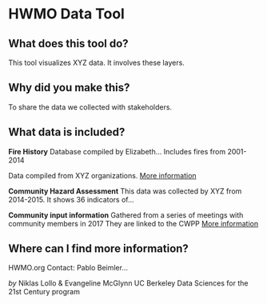 # HWMO Data Tool

## What does this tool do?
This tool visualizes XYZ data.
It involves these layers.

## Why did you make this?
To share the data we collected with stakeholders.

## What data is included?
**Fire History**
Database compiled by Elizabeth... 
Includes fires from 2001-2014

Data compiled from XYZ organizations.
[More information](read.me)

**Community Hazard Assessment**
This data was collected by XYZ from 2014-2015.
It shows 36 indicators of...

**Community input information**
Gathered from a series of meetings with community members in 2017
They are linked to the CWPP
[More information](read.me)
 
## Where can I find more information?  
HWMO.org
Contact: Pablo Beimler...

*by* Niklas Lollo & Evangeline McGlynn
UC Berkeley
Data Sciences for the 21st Century program
